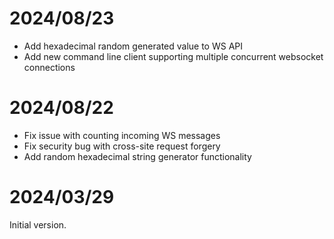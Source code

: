 # 2024/08/23

- Add hexadecimal random generated value to WS API
- Add new command line client supporting multiple concurrent websocket connections

# 2024/08/22

- Fix issue with counting incoming WS messages
- Fix security bug with cross-site request forgery
- Add random hexadecimal string generator functionality

# 2024/03/29

Initial version.
